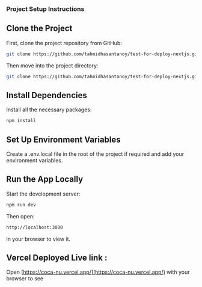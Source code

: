 ### Project Setup Instructions

## Clone the Project

First, clone the project repository from GitHub:

```bash
git clone https://github.com/tahmidhasantanoy/test-for-deploy-nextjs.git
```

Then move into the project directory:

```bash
git clone https://github.com/tahmidhasantanoy/test-for-deploy-nextjs.git
```

## Install Dependencies

Install all the necessary packages:

```bash
npm install
```

## Set Up Environment Variables

Create a .env.local file in the root of the project if required and add your environment variables.

## Run the App Locally

Start the development server:

```bash
npm run dev
```

Then open:

```bash
http://localhost:3000
```

in your browser to view it.

## Vercel Deployed Live link :

Open [https://coca-nu.vercel.app/](https://coca-nu.vercel.app/) with your browser to see
